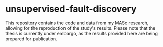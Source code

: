 # unsupervised-fault-discovery
This repository contains the code and data from my MASc research, allowing for the reproduction of the study's results. Please note that the thesis is currently under embargo, as the results provided here are being prepared for publication.
